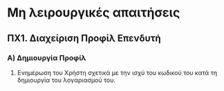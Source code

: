 # Μη λειρουργικές απαιτήσεις

## ΠΧ1. Διαχείριση Προφίλ Επενδυτή
### Α) Δημιουργία Προφίλ
1. Ενημέρωση του Χρήστη σχετικά με την ισχύ του κωδικού του κατά τη δημιουργία του λογαριασμού του.
